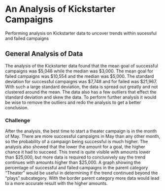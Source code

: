 # An Analysis of Kickstarter Campaigns
Performing analysis on Kickstarter data to uncover trends within sucessful and failed campaigns

## General Analysis of Data
The analysis of the Kickstarter data found that the mean goal of successful campaigns was $5,048 while the median was $3,000. The mean goal for failed campaigns was $10,554 and the median was $5,000. The standard deviation for successful campaigns was $7,748 and for failed was $21,967. With such a large standard deviation, the data is spread out greatly and not clustered around the mean. The data also has a few outliers that effect the standard deviation and skew the data. To perform further analysis it would be wise to remove the outliers and redo the analysis to get a better conclusion. 

### Challenge
After the analysis, the best time to start a theater campaign is in the month of May. There are more successful campaigns in May than any other month, so the probability of a campaign being successful is much higher. The analysis also showed that the lower the amount for a goal, the higher chance it had to succeed. This trend is quite visible with amounts lower than $25,000, but more data is required to conclusively say the trend continues with amounts higher than $25,000. A graph showing the percentage of successful and failed campaigns in the parent category “Theater” would be useful in determining if the trend continued beyond the “plays” subcategory. With the border parent category more data would lead to a more accurate result with the higher amounts. 
